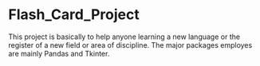 # Flash_Card_Project
This project is basically to help anyone learning a new language or the register of a new field or area of discipline.
The major packages employes are mainly Pandas and Tkinter.
